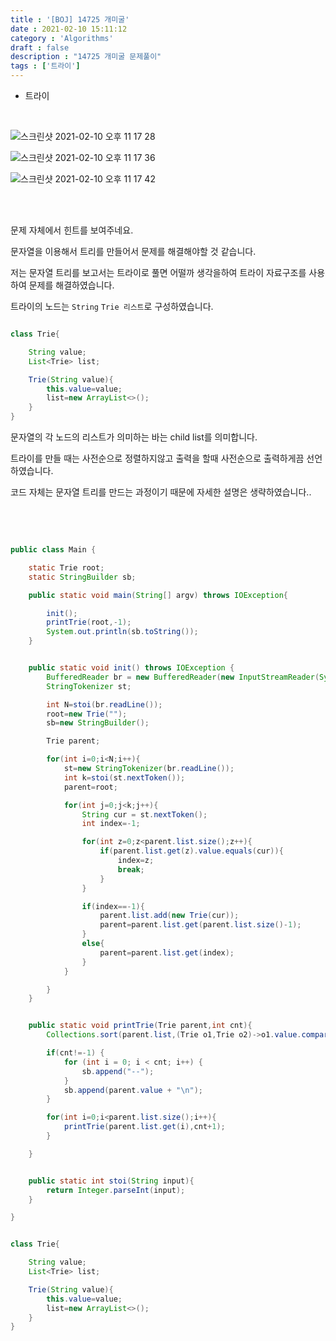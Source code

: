 ```yaml
---
title : '[BOJ] 14725 개미굴'
date : 2021-02-10 15:11:12
category : 'Algorithms'
draft : false
description : "14725 개미굴 문제풀이"
tags : ['트라이']
---
```


* 트라이


<br/>


![스크린샷 2021-02-10 오후 11 17 28](https://user-images.githubusercontent.com/57346393/107521675-30377600-6bf6-11eb-8754-9f92409182cc.png)

![스크린샷 2021-02-10 오후 11 17 36](https://user-images.githubusercontent.com/57346393/107521678-30d00c80-6bf6-11eb-8f68-742225bc5d90.png)

![스크린샷 2021-02-10 오후 11 17 42](https://user-images.githubusercontent.com/57346393/107521682-32013980-6bf6-11eb-8ecb-3184eddad25d.png)

<br/>


<br/>

문제 자체에서 힌트를 보여주네요.

문자열을 이용해서 트리를 만들어서 문제를 해결해야할 것 같습니다.

저는 문자열 트리를 보고서는 트라이로 풀면 어떨까 생각을하여 트라이 자료구조를 사용하여 문제를 해결하였습니다.

트라이의 노드는 `String` `Trie 리스트`로 구성하였습니다.

```java

class Trie{

    String value;
    List<Trie> list;

    Trie(String value){
        this.value=value;
        list=new ArrayList<>();
    }
}

```

문자열의 각 노드의 리스트가 의미하는 바는 child list를 의미합니다.

트라이를 만들 때는 사전순으로 정렬하지않고 출력을 할때 사전순으로 출력하게끔 선언하였습니다.

코드 자체는 문자열 트리를 만드는 과정이기 때문에 자세한 설명은 생략하였습니다..



<br/> <br/>

```java

public class Main {

    static Trie root;
    static StringBuilder sb;

    public static void main(String[] argv) throws IOException{

        init();
        printTrie(root,-1);
        System.out.println(sb.toString());
    }


    public static void init() throws IOException {
        BufferedReader br = new BufferedReader(new InputStreamReader(System.in));
        StringTokenizer st;

        int N=stoi(br.readLine());
        root=new Trie("");
        sb=new StringBuilder();

        Trie parent;

        for(int i=0;i<N;i++){
            st=new StringTokenizer(br.readLine());
            int k=stoi(st.nextToken());
            parent=root;

            for(int j=0;j<k;j++){
                String cur = st.nextToken();
                int index=-1;

                for(int z=0;z<parent.list.size();z++){
                    if(parent.list.get(z).value.equals(cur)){
                        index=z;
                        break;
                    }
                }

                if(index==-1){
                    parent.list.add(new Trie(cur));
                    parent=parent.list.get(parent.list.size()-1);
                }
                else{
                    parent=parent.list.get(index);
                }
            }

        }
    }


    public static void printTrie(Trie parent,int cnt){
        Collections.sort(parent.list,(Trie o1,Trie o2)->o1.value.compareTo(o2.value));

        if(cnt!=-1) {
            for (int i = 0; i < cnt; i++) {
                sb.append("--");
            }
            sb.append(parent.value + "\n");
        }

        for(int i=0;i<parent.list.size();i++){
            printTrie(parent.list.get(i),cnt+1);
        }

    }


    public static int stoi(String input){
        return Integer.parseInt(input);
    }

}


class Trie{

    String value;
    List<Trie> list;

    Trie(String value){
        this.value=value;
        list=new ArrayList<>();
    }
}

```
